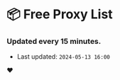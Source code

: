 # :package: Free Proxy List
### Updated every 15 minutes.

- Last updated: `2024-05-13 16:00`

:heart:
